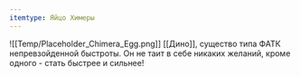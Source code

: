 ```yaml
---
itemtype: Яйцо Химеры
---
```

![[Temp/Placeholder_Chimera_Egg.png]]
[[Дино]], существо типа ФАТК непревзойденной быстроты. Он не таит в себе никаких желаний, кроме одного - стать быстрее и сильнее!
